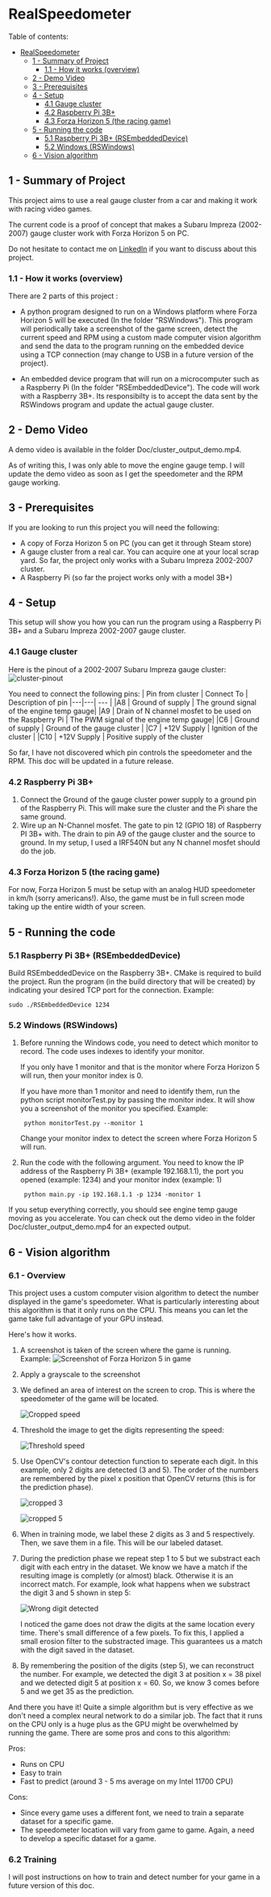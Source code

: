 # RealSpeedometer

Table of contents: 
- [RealSpeedometer](#realspeedometer)
  * [1 - Summary of Project](#1---summary-of-project)
    + [1.1 - How it works (overview)](#11---how-it-works--overview-)
  * [2 - Demo Video](#2---demo-video)
  * [3 - Prerequisites](#3---prerequisites)
  * [4 - Setup](#4---setup)
    + [4.1 Gauge cluster](#41-gauge-cluster)
    + [4.2 Raspberry Pi 3B+](#42-raspberry-pi-3b-)
    + [4.3 Forza Horizon 5 (the racing game)](#43-forza-horizon-5--the-racing-game-)
  * [5 - Running the code](#5---running-the-code)
    + [5.1 Raspberry Pi 3B+ (RSEmbeddedDevice)](#51-raspberry-pi-3b---rsembeddeddevice-)
    + [5.2 Windows (RSWindows)](#52-windows--rswindows-)
  * [6 - Vision algorithm](#6---vision-algorithm)

## 1 - Summary of Project
This project aims to use a real gauge cluster from a car and making it work with racing video games.

The current code is a proof of concept that makes a Subaru Impreza (2002-2007) gauge cluster work with Forza Horizon 5 on PC. 

Do not hesitate to contact me on [LinkedIn](http://www.linkedin.com/in/banujan-atputharajah-556498222) if you want to discuss about this project.

### 1.1 - How it works (overview)
There are 2 parts of this project :
- A python program designed to run on a Windows platform where Forza Horizon 5 will be executed (In the folder "RSWindows"). This program will periodically take a screenshot of the game screen, detect the current speed and RPM using a custom made computer vision algorithm and send the data to the program running on the embedded device using a TCP connection (may change to USB in a future version of the project).

- An embedded device program that will run on a microcomputer such as a Raspberry Pi (In the folder "RSEmbeddedDevice"). The code will work with a Raspberry 3B+. Its responsibilty is to accept the data sent by the RSWindows program and update the actual gauge cluster.

## 2 - Demo Video
A demo video is available in the folder Doc/cluster_output_demo.mp4. 

As of writing this, I was only able to move the engine gauge temp. I will update the demo video as soon as I get the speedometer and the RPM gauge working. 

## 3 - Prerequisites
If you are looking to run this project you will need the following:
- A copy of Forza Horizon 5 on PC (you can get it through Steam store)
- A gauge cluster from a real car. You can acquire one at your local scrap yard. So far, the project only works with a Subaru Impreza 2002-2007 cluster.
- A Raspberry Pi (so far the project works only with a model 3B+)

## 4 - Setup
This setup will show you how you can run the program using a Raspberry Pi 3B+ and a Subaru Impreza 2002-2007 gauge cluster.

### 4.1 Gauge cluster
Here is the pinout of a 2002-2007 Subaru Impreza gauge cluster:
![cluster-pinout](Doc/Impreza2002-2007-pinout.jpg "Pinout of 2002-2007 Subaru Impreza")

You need to connect the following pins:
| Pin  from cluster | Connect To  | Description of pin
|---|---| --- |
|A8 | Ground of supply | The ground signal of the engine temp gauge|
|A9 | Drain of N channel mosfet to be used on the Raspberry Pi | The PWM signal of the engine temp gauge|
|C6 | Ground of supply | Ground of the gauge cluster |
|C7 | +12V Supply | Ignition of the cluster |
|C10 | +12V Supply | Positive supply of the cluster

So far, I have not discovered which pin controls the speedometer and the RPM. This doc will be updated in a future release.

### 4.2 Raspberry Pi 3B+
1. Connect the Ground of the gauge cluster power supply to a ground pin of the Raspberry Pi. This will make sure the cluster and the Pi share the same ground.
2. Wire up an N-Channel mosfet. The gate to pin 12 (GPIO 18) of Raspberry PI 3B+ with. The drain to pin A9 of the gauge cluster and the source to ground. In my setup, I used a IRF540N but any N channel mosfet should do the job.

### 4.3 Forza Horizon 5 (the racing game)
For now, Forza Horizon 5 must be setup with an analog HUD speedometer in km/h (sorry americans!). Also, the game must be in full screen mode taking up the entire width of your screen.

## 5 - Running the code
### 5.1 Raspberry Pi 3B+ (RSEmbeddedDevice)
Build RSEmbeddedDevice on the Raspberry 3B+. CMake is required to build the project. 
Run the program (in the build directory that will be created) by indicating your desired TCP port for the connection. Example:

    sudo ./RSEmbeddedDevice 1234

### 5.2 Windows (RSWindows)
1. Before running the Windows code, you need to detect which monitor to record. The code uses indexes to identify your monitor. 

    If you only have 1 monitor and that is the monitor where Forza Horizon 5 will run, then your monitor index is 0. 

    If you have more than 1 monitor and need to identify them, run the python script monitorTest.py by passing the monitor index. It will show you a screenshot of the monitor you specified. Example:

        python monitorTest.py --monitor 1

    Change your monitor index to detect the screen where Forza Horizon 5 will run.

2. Run the code with the following argument. You need to know the IP address of the Raspberry Pi 3B+ (example 192.168.1.1), the port you opened (example: 1234) and your monitor index (example: 1)

        python main.py -ip 192.168.1.1 -p 1234 -monitor 1

If you setup everything correctly, you should see engine temp gauge moving as you accelerate. You can check out the demo video in the folder Doc/cluster_output_demo.mp4 for an expected output. 


## 6 - Vision algorithm
### 6.1 - Overview
This project uses a custom computer vision algorithm to detect the number displayed in the game's speedometer. What is particularly interesting about this algorithm is that it only runs on the CPU. This means you can let the game take full advantage of your GPU instead. 

Here's how it works. 
1. A screenshot is taken of the screen where the game is running. Example:
    ![Screenshot of Forza Horizon 5 in game](Doc/screenshot_full_color.jpg "Screenshot of Forza Horizon 5 in game")

2. Apply a grayscale to the screenshot
3. We defined an area of interest on the screen to crop. This is where the speedometer of the game will be located.

    ![Cropped speed](Doc/cropped_speed.jpg "Cropped speed")

4. Threshold the image to get the digits representing the speed:

    ![Threshold speed](Doc/threshold_speed.jpg "Threshold speed")

5. Use OpenCV's contour detection function to seperate each digit. In this example, only 2 digits are detected (3 and 5). The order of the numbers are remembered by the pixel x position that OpenCV returns (this is for the prediction phase).

    ![cropped 3](Doc/cropped_3.jpg "cropped 3")

    ![cropped 5](Doc/cropped_5.jpg "cropped 5")

6. When in training mode, we label these 2 digits as 3 and 5 respectively. Then, we save them in a file. This will be our labeled dataset.

7. During the prediction phase we repeat step 1 to 5 but we substract each digit with each entry in the dataset. We know we have a match if the resulting image is completly (or almost) black. Otherwise it is an incorrect match. For example, look what happens when we substract the digit 3 and 5 shown in step 5:

    ![Wrong digit detected](Doc/incorrect_substraction.jpg "Wrong digit detected")

    I noticed the game does not draw the digits at the same location every time. There's small difference of a few pixels. To fix this, I applied a small erosion filter to the substracted image. This guarantees us a match with the digit saved in the dataset. 

8. By remembering the position of the digits (step 5), we can reconstruct the number. For example, we detected the digit 3 at position x = 38 pixel and we detected digit 5 at position x = 60. So, we know 3 comes before 5 and we get 35 as the prediction.

And there you have it! Quite a simple algorithm but is very effective as we don't need a complex neural network to do a similar job. The fact that it runs on the CPU only is a huge plus as the GPU might be overwhelmed by running the game. There are some pros and cons to this algorithm:

Pros:
- Runs on CPU
- Easy to train
- Fast to predict (around 3 - 5 ms average on my Intel 11700 CPU)

Cons:
- Since every game uses a different font, we need to train a separate dataset for a specific game. 
- The speedometer location will vary from game to game. Again, a need to develop a specific dataset for a game.

### 6.2 Training
I will post instructions on how to train and detect number for your game in a future version of this doc.